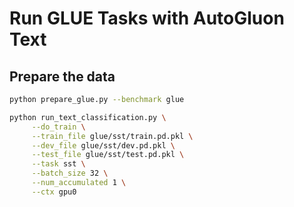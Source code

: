 # Run GLUE Tasks with AutoGluon Text

## Prepare the data
```bash
python prepare_glue.py --benchmark glue
```


```bash
python run_text_classification.py \
     --do_train \
     --train_file glue/sst/train.pd.pkl \
     --dev_file glue/sst/dev.pd.pkl \
     --test_file glue/sst/test.pd.pkl \
     --task sst \
     --batch_size 32 \
     --num_accumulated 1 \
     --ctx gpu0
```
